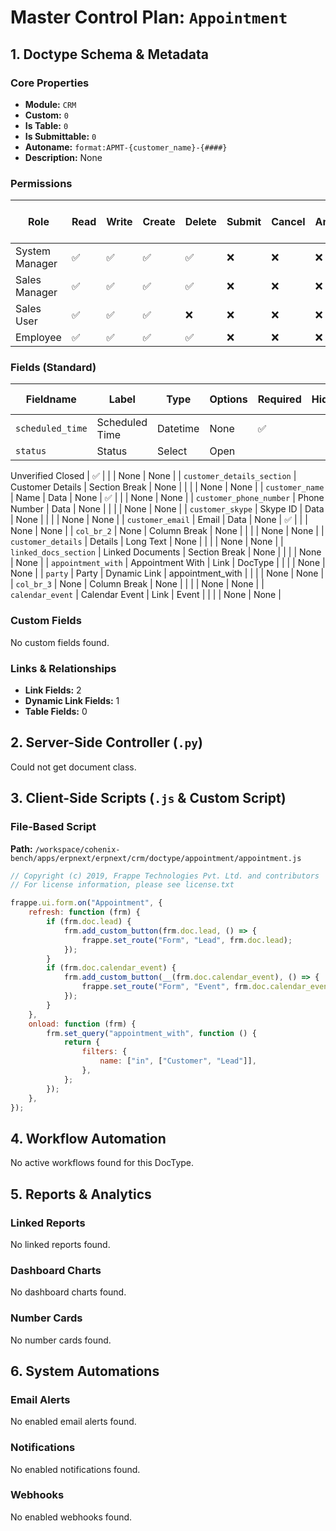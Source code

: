# Master Control Plan: `Appointment`

## 1. Doctype Schema & Metadata

### Core Properties
- **Module:** `CRM`
- **Custom:** `0`
- **Is Table:** `0`
- **Is Submittable:** `0`
- **Autoname:** `format:APMT-{customer_name}-{####}`
- **Description:** None

### Permissions
| Role | Read | Write | Create | Delete | Submit | Cancel | Amend | Report | Import | Export | Print | Email | Share | Set User Perms |
|---|---|---|---|---|---|---|---|---|---|---|---|---|---|---|
| System Manager | ✅ | ✅ | ✅ | ✅ | ❌ | ❌ | ❌ | ✅ | ❌ | ✅ | ✅ | ✅ | ✅ | ❌ |
| Sales Manager | ✅ | ✅ | ✅ | ✅ | ❌ | ❌ | ❌ | ✅ | ❌ | ✅ | ✅ | ✅ | ✅ | ❌ |
| Sales User | ✅ | ✅ | ✅ | ❌ | ❌ | ❌ | ❌ | ✅ | ❌ | ✅ | ✅ | ✅ | ✅ | ❌ |
| Employee | ✅ | ✅ | ✅ | ✅ | ❌ | ❌ | ❌ | ✅ | ❌ | ✅ | ✅ | ✅ | ✅ | ❌ |


### Fields (Standard)
| Fieldname | Label | Type | Options | Required | Hidden | Read Only | Default | Description |
|---|---|---|---|---|---|---|---|---|
| `scheduled_time` | Scheduled Time | Datetime | None | ✅ |  |  | None | None |
| `status` | Status | Select | Open
Unverified
Closed | ✅ |  |  | None | None |
| `customer_details_section` | Customer Details | Section Break | None |  |  |  | None | None |
| `customer_name` | Name | Data | None | ✅ |  |  | None | None |
| `customer_phone_number` | Phone Number | Data | None |  |  |  | None | None |
| `customer_skype` | Skype ID | Data | None |  |  |  | None | None |
| `customer_email` | Email | Data | None | ✅ |  |  | None | None |
| `col_br_2` | None | Column Break | None |  |  |  | None | None |
| `customer_details` | Details | Long Text | None |  |  |  | None | None |
| `linked_docs_section` | Linked Documents | Section Break | None |  |  |  | None | None |
| `appointment_with` | Appointment With | Link | DocType |  |  |  | None | None |
| `party` | Party | Dynamic Link | appointment_with |  |  |  | None | None |
| `col_br_3` | None | Column Break | None |  |  |  | None | None |
| `calendar_event` | Calendar Event | Link | Event |  |  |  | None | None |


### Custom Fields
No custom fields found.


### Links & Relationships
- **Link Fields:** 2
- **Dynamic Link Fields:** 1
- **Table Fields:** 0

## 2. Server-Side Controller (`.py`)
Could not get document class.


## 3. Client-Side Scripts (`.js` & Custom Script)
### File-Based Script
**Path:** `/workspace/cohenix-bench/apps/erpnext/erpnext/crm/doctype/appointment/appointment.js`
```javascript
// Copyright (c) 2019, Frappe Technologies Pvt. Ltd. and contributors
// For license information, please see license.txt

frappe.ui.form.on("Appointment", {
	refresh: function (frm) {
		if (frm.doc.lead) {
			frm.add_custom_button(frm.doc.lead, () => {
				frappe.set_route("Form", "Lead", frm.doc.lead);
			});
		}
		if (frm.doc.calendar_event) {
			frm.add_custom_button(__(frm.doc.calendar_event), () => {
				frappe.set_route("Form", "Event", frm.doc.calendar_event);
			});
		}
	},
	onload: function (frm) {
		frm.set_query("appointment_with", function () {
			return {
				filters: {
					name: ["in", ["Customer", "Lead"]],
				},
			};
		});
	},
});

```




## 4. Workflow Automation
No active workflows found for this DocType.


## 5. Reports & Analytics
### Linked Reports
No linked reports found.


### Dashboard Charts
No dashboard charts found.


### Number Cards
No number cards found.


## 6. System Automations
### Email Alerts
No enabled email alerts found.


### Notifications
No enabled notifications found.


### Webhooks
No enabled webhooks found.
